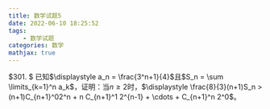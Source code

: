 ```yaml
---
title: 数学试题5
date: 2022-06-10 18:25:52
tags:
    - 数学试题
categories: 数学
mathjax: true
---
```


$301. $ 已知$\displaystyle a_n = \frac{3^n+1}{4}$且$S_n = \sum \limits_{k=1}^n a_k$，证明：当$n \ge 2$时，$\displaystyle \frac{8}{3}(n+1)S_n > (n+1)C_{n+1}^02^n + n C_{n+1}^1 2^{n-1} + \cdots + C_{n+1}^n 2^0$。
